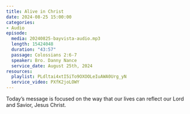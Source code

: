 ```yaml
---
title: Alive in Christ
date: 2024-08-25 15:00:00
categories:
- Audio
episode:
  media: 20240825-bayvista-audio.mp3
  length: 15424048
  duration: "43:57"
  passage: Colossians 2:6-7
  speaker: Bro. Danny Nance
  service_date: August 25th, 2024
resources:
  playlist: PLdltai4xtI5iTo9OXOOLeIuAWA0Urg_yN
  service_video: PXfK2joLOWY
---
```

Today’s message is focused on the way that our lives can reflect our Lord and Savior, Jesus
Christ.